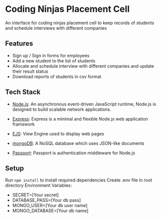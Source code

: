 # Coding Ninjas Placement Cell

An interface for coding ninjas placement cell to keep records of students and schedule interviews with different companies

## Features

- Sign up / Sign in forms for employees
- Add a new student to the list of students
- Allocate and schedule interview with different companies and update their result status
- Download reports of students in csv format

## Tech Stack

- [Node.js](https://nodejs.org/en/): An asynchronous event-driven JavaScript runtime, Node.js is designed to build scalable network applications.

- [Express](https://expressjs.com/): Express is a minimal and flexible Node.js web application framework

- [EJS](https://ejs.co/): View Engine used to display web pages

- [mongoDB](https://www.mongodb.com/): A NoSQL database which uses JSON-like documents

- [Passport](http://www.passportjs.org/): Passport is authentication middleware for Node.js

## Setup

Run `npm install` to install required dependencies
Create .env file in root directory
Environment Variables:

- SECRET=[Your secret]
- DATABASE_PASS=[Your db pass]
- MONGO_USER=[Your db user name]
- MONGO_DATABASE=[Your db name]
